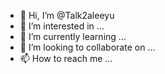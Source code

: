 - 👋 Hi, I’m @Talk2aleeyu
- 👀 I’m interested in ...
- 🌱 I’m currently learning ...
- 💞️ I’m looking to collaborate on ...
- 📫 How to reach me ...

<!---
Talk2aleeyu/Talk2aleeyu is a ✨ special ✨ repository because its `README.md` (this file) appears on your GitHub profile.
You can click the Preview link to take a look at your changes.
--->
